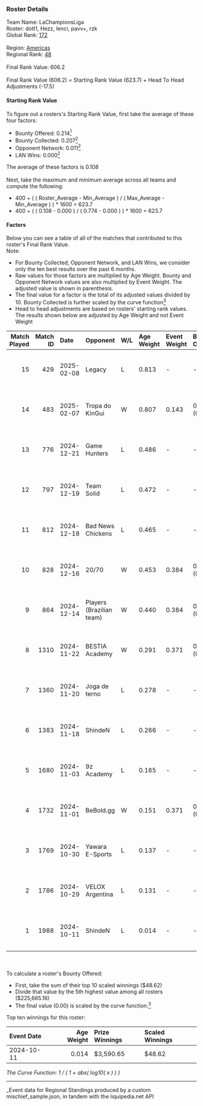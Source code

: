 ### Roster Details<br />
Team Name: LaChampionsLiga<br />
Roster: dott1, Hezz, lenci, pavv+, rzk<br />
Global Rank: [172](../../standings_global_2025_04_07.md)<br />
<br />
Region: [Americas]( ../../standings_americas_2025_04_07.md)<br />
Regional Rank: [48]( ../../standings_americas_2025_04_07.md)<br />
<br />
Final Rank Value:  606.2<br />
<br />
Final Rank Value (606.2) = Starting Rank Value (623.7) + Head To Head Adjustments (-17.5)<br />

#### Starting Rank Value<br />
To figure out a rosters's Starting Rank Value, first take the average of these four factors:<br />
- Bounty Offered: 0.214[<sup>1</sup>](#table2)
- Bounty Collected: 0.207[<sup>2</sup>](#table1)
- Opponent Network: 0.011[<sup>2</sup>](#table1)
- LAN Wins: 0.000[<sup>2</sup>](#table1)

The average of these factors is 0.108<br />
<br />
Next, take the maximum and minimum average across all teams and compute the following:<br />
- 400 + ( ( Roster_Average - Min_Average ) / ( Max_Average - Min_Average ) ) * 1600 = 623.7
- 400 + ( ( 0.108 - 0.000 ) / ( 0.774 - 0.000 ) ) * 1600 = 623.7


#### Factors<br />
Below you can see a table of all of the matches that contributed to this roster's Final Rank Value.<br />
Note:<br />

- For Bounty Collected, Opponent Network, and LAN Wins, we consider only the ten best results over the past 6 months.
- Raw values for those factors are multiplied by Age Weight. Bounty and Opponent Network values are also multiplied by Event Weight. The adjusted value is shown in parenthesis.
- The final value for a factor is the total of its adjusted values divided by 10. Bounty Collected is further scaled by the curve function[<sup>3</sup>](#curveFunction)
- Head to head adjustments are based on rosters' starting rank values. The results shown below are adjusted by Age Weight and not Event Weight
<span id="table1"></span><br />


| Match Played | Match ID | Date       | Opponent                 | W/L | Age Weight | Event Weight | Bounty Collected | Opponent Network | LAN Wins  | H2H Adj. | Roster                           |
| -: | -: | :- | :- | :- | :- | :- | :- | :- | :- | -: | :- |
|           15 |      429 | 2025-02-08 | Legacy                   | L   | 0.813      | -            | -                | -                | -         |    -5.65 | dott1, Hezz, lenci, pavv+, rzk   |
|           14 |      483 | 2025-02-07 | Tropa do KinGui          | W   | 0.807      | 0.143        | 0.000 (0.000)    | 0.000 (0.000)    | 0 (0.000) |     5.92 | dott1, Hezz, lenci, pavv+, rzk   |
|           13 |      776 | 2024-12-21 | Game Hunters             | L   | 0.486      | -            | -                | -                | -         |    -7.08 | dott1, Hezz, lenci, nacho, pavv+ |
|           12 |      797 | 2024-12-19 | Team Solid               | L   | 0.472      | -            | -                | -                | -         |    -4.41 | dott1, Hezz, lenci, nacho, pavv+ |
|           11 |      812 | 2024-12-18 | Bad News Chickens        | L   | 0.465      | -            | -                | -                | -         |    -7.03 | dott1, Hezz, lenci, nacho, pavv+ |
|           10 |      828 | 2024-12-16 | 20/70                    | W   | 0.453      | 0.384        | 0.001 (0.000)    | 0.108 (0.019)    | 0 (0.000) |     6.91 | dott1, Hezz, lenci, nacho, pavv+ |
|            9 |      864 | 2024-12-14 | Players (Brazilian team) | W   | 0.440      | 0.384        | 0.008 (0.001)    | 0.541 (0.091)    | 0 (0.000) |     9.12 | dott1, Hezz, lenci, nacho, pavv+ |
|            8 |     1310 | 2024-11-22 | BESTIA Academy           | W   | 0.291      | 0.371        | 0.000 (0.000)    | 0.000 (0.000)    | 0 (0.000) |     2.11 | dott1, Hezz, lenci, pavv+, rzk   |
|            7 |     1360 | 2024-11-20 | Joga de terno            | L   | 0.278      | -            | -                | -                | -         |    -5.98 | dott1, Hezz, lenci, pavv+, rzk   |
|            6 |     1383 | 2024-11-18 | ShindeN                  | L   | 0.266      | -            | -                | -                | -         |    -4.06 | dott1, Hezz, lenci, pavv+, rzk   |
|            5 |     1680 | 2024-11-03 | 9z Academy               | L   | 0.165      | -            | -                | -                | -         |    -3.34 | dott1, Hezz, lenci, pavv+, rzk   |
|            4 |     1732 | 2024-11-01 | BeBold.gg                | W   | 0.151      | 0.371        | 0.000 (0.000)    | 0.000 (0.000)    | 0 (0.000) |     1.06 | dott1, Hezz, lenci, pavv+, rzk   |
|            3 |     1769 | 2024-10-30 | Yawara E-Sports          | L   | 0.137      | -            | -                | -                | -         |    -2.04 | dott1, Hezz, lenci, pavv+, rzk   |
|            2 |     1786 | 2024-10-29 | VELOX Argentina          | L   | 0.131      | -            | -                | -                | -         |    -2.81 | dott1, Hezz, lenci, pavv+, rzk   |
|            1 |     1988 | 2024-10-11 | ShindeN                  | L   | 0.014      | -            | -                | -                | -         |    -0.21 | dott1, Hezz, lenci, pavv+, rzk   |

<br />
<span id="table2"></span><br />
To calculate a roster's Bounty Offered:<br />

- First, take the sum of their top 10 scaled winnings ($48.62)
- Divide that value by the 5th highest value among all rosters ($225,665.16)
- The final value (0.00) is scaled by the curve function.[<sup>3</sup>](#curveFunction)

Top ten winnings for this roster:<br />

| Event Date | Age Weight | Prize Winnings | Scaled Winnings |
| :- | -: | :- | :- |
| 2024-10-11 |      0.014 | $3,590.65      | $48.62          |


<span id="curveFunction"></span>_The Curve Function: 1 / ( 1 + abs( log10( x ) ) )_<br />

---
_Event data for Regional Standings produced by a custom mischief_sample.json, in tandem with the liquipedia.net API<br />

